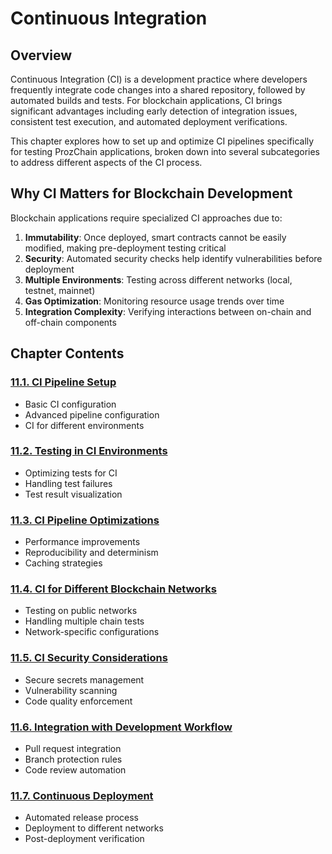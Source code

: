 # Continuous Integration

## Overview

Continuous Integration (CI) is a development practice where developers frequently integrate code changes into a shared repository, followed by automated builds and tests. For blockchain applications, CI brings significant advantages including early detection of integration issues, consistent test execution, and automated deployment verifications.

This chapter explores how to set up and optimize CI pipelines specifically for testing ProzChain applications, broken down into several subcategories to address different aspects of the CI process.

## Why CI Matters for Blockchain Development

Blockchain applications require specialized CI approaches due to:

1. **Immutability**: Once deployed, smart contracts cannot be easily modified, making pre-deployment testing critical
2. **Security**: Automated security checks help identify vulnerabilities before deployment
3. **Multiple Environments**: Testing across different networks (local, testnet, mainnet)
4. **Gas Optimization**: Monitoring resource usage trends over time
5. **Integration Complexity**: Verifying interactions between on-chain and off-chain components

## Chapter Contents

### [11.1. CI Pipeline Setup](./testing-framework-ci-setup.md)
- Basic CI configuration
- Advanced pipeline configuration
- CI for different environments

### [11.2. Testing in CI Environments](./testing-framework-ci-environments.md)
- Optimizing tests for CI
- Handling test failures
- Test result visualization

### [11.3. CI Pipeline Optimizations](./testing-framework-ci-optimizations.md)
- Performance improvements
- Reproducibility and determinism
- Caching strategies

### [11.4. CI for Different Blockchain Networks](./testing-framework-ci-networks.md)
- Testing on public networks
- Handling multiple chain tests
- Network-specific configurations

### [11.5. CI Security Considerations](./testing-framework-ci-security.md)
- Secure secrets management
- Vulnerability scanning
- Code quality enforcement

### [11.6. Integration with Development Workflow](./testing-framework-ci-workflow.md)
- Pull request integration
- Branch protection rules
- Code review automation

### [11.7. Continuous Deployment](./testing-framework-ci-deployment.md)
- Automated release process
- Deployment to different networks
- Post-deployment verification

